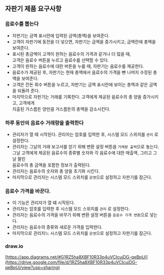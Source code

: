 ## 자판기 제품 요구사항
### 음료수를 뽑는다
- 자판기는 금액 표시란에 입력된 금액(총액)을 보여준다.
- 고객이 자판기에 동전을 더 넣으면, 자판기는 금액을 증가시키고, 금액란에 총액을 보여준다.
- 표시된 총금액이 고객이 원하는 음료수의 가격과 같거나 더 많을 때,  
  고객은 음료수 버튼을 누르고 음료수를 선택할 수 있다.
- 고객이 원하는 음료수에 대한 버튼을 누를 때, 자판기는 음료수를 제공한다.
- 음료수가 제공된 후, 자판기는 현재 총액에서 음료수의 가격을 뺸 나머지 수정된 총액을 보여준다.
- 고객은 잔돈 회수 버튼을 누르고, 자판기는 금액 표시란에 보이는 총액과 같은 금액을 되돌려 준다.
- 마지막으로 자판기는 거래를 기록한다. 고객에게 제공된 음료수의 총 양을 증가시키고, 고객에게 \
  지출된 거스름돈 양만큼 거스름돈의 총액을 감소시킨다.

### 하루 동안의 음료수 거래량을 출력한다
- 관리자가 열 때 시작된다. 관리자는 암호를 입력한 후, 시스템 모드 스위치를 `관리` 로 설정한다.
- 관리자는 그날의 거래 보고서를 얻기 위해 변환 설정 버튼을 `거래량 출력`으로 놓는다. \
  그날 고객에게 제공된 음료수의 종류별 숫자와 각 음료수에 대한 매출액, 그리고 그날 팔린 \
  음료수의 총 금액을 포함한 정보가 출력된다.
- 관리자는 음료수의 숫자와 총 양을 초기화 시킨다.
- 마지막으로 관리자는 시스템 모드 스위치를 `운영`으로 설정하고 자판기를 잠근다.

### 음료수 가격을 바꾼다.
- 이 기능은 관리자가 열 떄 시작된다.
- 관리자는 암호를 입력한 후 시스템 모드 스위치를 `관리` 로 설정한다.
- 관리자는 음료수의 가격을 바꾸기 위해 변환 설정 버튼을 `음료수 가격 변환`으로 넣는다.
- 관리자는 음료수의 종류와 새로운 가격을 입력한다.
- 마지막으로 관리자느 시스템 모드 스위치를 `운영`으로 설정하고 자판기를 잠근다.



### draw.io
[https://app.diagrams.net/#G1RZ5ha8XBF10R33p4uVCIcujDG-qeBpUi](https://drive.google.com/file/d/1RZ5ha8XBF10R33p4uVCIcujDG-qeBpUi/view?usp=sharing)
